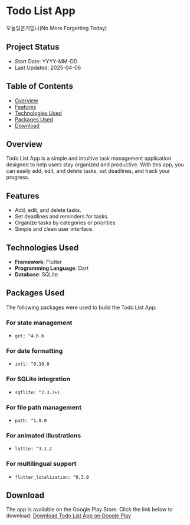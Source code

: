 # Todo List App
오늘잊은거없나(No More Forgetting Today)

## Project Status
- Start Date: YYYY-MM-DD
- Last Updated: 2025-04-06

## Table of Contents
- [Overview](#overview)
- [Features](#features)
- [Technologies Used](#technologies-used)
- [Packages Used](#packages-used)
- [Download](#download)

## Overview
Todo List App is a simple and intuitive task management application designed to help users stay organized and productive. With this app, you can easily add, edit, and delete tasks, set deadlines, and track your progress.

## Features
- Add, edit, and delete tasks.
- Set deadlines and reminders for tasks.
- Organize tasks by categories or priorities.
- Simple and clean user interface.

## Technologies Used
- **Framework**: Flutter
- **Programming Language**: Dart
- **Database**: SQLite

## Packages Used
The following packages were used to build the Todo List App:

### **For state management**
- `get: ^4.6.6`

### **For date formatting**
- `intl: ^0.19.0`

### **For SQLite integration**
- `sqflite: ^2.3.3+1`

### **For file path management**
- `path: ^1.9.0`

### **For animated illustrations**
- `lottie: ^3.1.2`

### **For multilingual support**
- `flutter_localization: ^0.3.0`

## Download
The app is available on the Google Play Store. Click the link below to download:
[Download Todo List App on Google Play]([https://play.google.com/store/apps/details?id=com.todoist](https://play.google.com/store/apps/details?id=com.simple.todo_list_app&pcampaignid=web_share))
